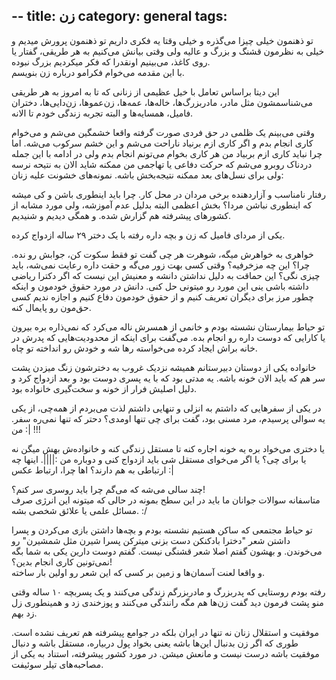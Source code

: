 --
title: زن
category: general
tags:   
---

تو ذهنمون خیلی چیزا می‌گذره و خیلی وقتا یه فکری داریم تو ذهنمون پرورش میدیم و خیلی به نظرمون قشنگ و بزرگ و عالیه ولی وقتی بیانش می‌کنیم به هر طریقی، گفتار یا روی کاغذ، می‌بینیم اونقدرا که فکر میکردیم بزرگ نبوده.<br>
با این مقدمه می‌خوام فکرامو درباره زن بنویسم.<br>


این دیتا براساس تعامل با خیل عظیمی از زنانی که تا به امروز به هر طریقی می‌شناسمشون مثل مادر، مادربزرگ‌ها، خاله‌ها، عمه‌ها، زن‌عموها، زن‌دایی‌ها، دختران فامیل، همسایه‌ها و البته تجربه زندگی خودم تا الانه.

وقتی می‌بینم یک ظلمی در حق فردی صورت گرفته واقعا خشمگین می‌شم و می‌خوام کاری انجام بدم و اگر کاری ازم برنیاد ناراحت می‌شم و این خشم سرکوب می‌شه. اما چرا نباید کاری ازم بربیاد من هر کاری بخوام می‌تونم انجام بدم ولی در ادامه با این جمله دردناک روبرو می‌شم که حرکت دفاعی یا تهاجمی من ممکنه شاید الان به نتیحه نرسه ولی برای نسل‌های بعد ممکنه نتیجه‌بخش باشه.
نمونه‌های خشونت علیه زنان:

رفتار نامناسب و آزاردهنده برخی مردان در محل کار. چرا باید اینطوری باشن و کی میشه که اینطوری نباشن مردا؟ بخش اعظمی البته بدلیل عدم آموزشه، ولی مورد مشابه از کشورهای پیشرفته هم گزارش شده. و همگی دیدیم و شنیدیم.

یکی از مردای فامیل که زن و بچه داره رفته با یک دختر ۲۹ ساله ازدواج کرده.

خواهری به خواهرش میگه، شوهرت هر چی گفت تو فقط سکوت کن، جوابش رو نده. چرا؟ این چه مزخرفیه؟ وقتی کسی بهت زور می‌گه و حقت داره رعایت نمی‌شه، باید چیزی نگی؟ این حماقت به دلیل نداشتن دانشه و معنیش این نیست که اگر دکترا ریاضی داشته باشی ینی این مورد رو میتونی حل کنی. دانش در مورد حقوق خودمون و اینکه چطور مرز برای دیگران تعریف کنیم و از حقوق خودمون دفاع کنیم و اجازه ندیم کسی حق‌مون رو پایمال کنه.

تو حیاط بیمارستان نشسته بودم و خانمی از همسرش ناله می‌کرد که نمی‌ذاره بره بیرون یا کارایی که دوست داره رو انجام بده. می‌گفت برای اینکه از محدودیت‌هایی که پدرش در خانه براش ایجاد کرده می‌خواسته رها شه و خودش رو انداخته تو چاه. 

خانواده یکی از دوستان دبیرستانم همیشه نزدیک غروب به دخترشون زنگ میزدن پشت سر هم که باید الان خونه باشه. یه مدتی بود که با یه پسری دوست بود و بعد ازدواج کرد و دلیل اصلیش فرار از خونه و سخت‌‌گیری خانواده بود.

در یکی از سفرهایی که داشتم به انزلی و تنهایی داشتم لذت می‌بردم از همه‌چی، از یکی یه سوالی پرسیدم، مرد مسنی بود، گفت برای چی تنها اومدی؟ دحتر که تنها نمی‌ره سفر. من :| !!!

یا دختری می‌خواد بره یه خونه اجاره کنه تا مستقل زندگی کنه و خانواده‌ش بهش میگن نه یا برای چی؟ یا اگر می‌خوای مستقل شی باید ازدواج کنی و دوباره من :||||. اینها چه ارتباطی به هم دارند؟ اها چرا، ارتباط عکس :|

چند سالی می‌شه که می‌گم چرا باید روسری سر کنم؟! <br>
متاسفانه سوالات جوانان ما باید در این سطح بمونه در حالی که میتونه این انرژی صرف مسائل علمی یا علائق شخصی بشه. :/

تو حیاط مجتمعی که ساکن هستیم نشسته بودم و بچه‌ها داشتن بازی می‌کردن و پسرا داشتن شعر "دخترا بادکنکن دست بزنی میترکن پسرا شیرن مثل شمشیرن" رو می‌خوندن. و بهشون گفتم اصلا شعر قشنگی نیست. گفتم دوست دارین یکی به شما بگه نمی‌تونین کاری انجام بدین؟! <br>
و واقعا لعنت آسمان‌ها و زمین بر کسی که این شعر رو اولین بار ساخته.

رفته بودم روستایی که پدربزرگ و مادربزرگم زندگی می‌کنند و یک پسربچه ۱۰ ساله وقتی منو پشت فرمون دید گفت زن‌ها هم مگه رانندگی می‌کنند و پوزخندی زد و همینطوری زل زد بهم.

موفقیت و استقلال زنان نه تنها در ایران بلکه در جوامع پیشرفته هم تعریف نشده است. طوری که اگر زن بدنبال این‌ها باشه یعنی بخواد پول دربیاره، مستقل باشه و دنبال موفقیت باشه درست نیست و مانعش میشن. در مورد کشور پیشرفته، استناد به یکی از مصاحبه‌های تیلر سوئیفت.














